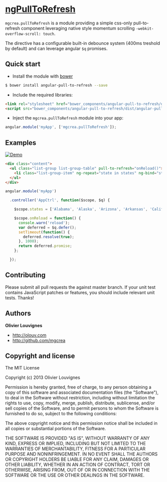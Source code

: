 # [ngPullToRefresh](http://mgcrea.github.com/angular-pull-to-refresh)

`mgcrea.pullToRefresh` is a module providing a simple css-only pull-to-refresh component leveraging native style momentum scrolling `-webkit-overflow-scroll: touch`.

The directive has a configurable built-in debounce system (400ms treshold by default) and can leverage angular `$q` promises.



## Quick start

+ Install the module with [bower](http://bower.io/)

``` bash
$ bower install angular-pull-to-refresh --save
```

+ Include the required libraries:

``` html
<link rel="stylesheet" href="bower_components/angular-pull-to-refresh/dist/angular-pull-to-refresh.min.css">
<script src="bower_components/angular-pull-to-refresh/dist/angular-pull-to-refresh.min.js"></script>
```

+ Inject the `mgcrea.pullToRefresh` module into your app:

``` javascript
angular.module('myApp', ['mgcrea.pullToRefresh']);
```



## Examples

[![Demo](http://mgcrea.github.io/angular-pull-to-refresh/demo.gif)](http://mgcrea.github.com/angular-pull-to-refresh)


``` html
<div class="content">
  <ul class="list-group list-group-table" pull-to-refresh="onReload()">
    <li class="list-group-item" ng-repeat="state in states" ng-bind="state"></li>
  </ul>
</div>
```

``` javascript
angular.module('myApp')

  .controller('AppCtrl', function($scope, $q) {

    $scope.states = ['Alabama', 'Alaska', 'Arizona', 'Arkansas', 'California', 'Colorado', 'Connecticut', 'Delaware', 'Florida', 'Georgia', 'Hawaii', 'Idaho', 'Illinois', 'Indiana', 'Iowa', 'Kansas', 'Kentucky', 'Louisiana', 'Maine', 'Maryland', 'Massachusetts', 'Michigan', 'Minnesota', 'Mississippi', 'Missouri', 'Montana', 'Nebraska', 'Nevada', 'New Hampshire', 'New Jersey', 'New Mexico', 'New York', 'North Dakota', 'North Carolina', 'Ohio', 'Oklahoma', 'Oregon', 'Pennsylvania', 'Rhode Island', 'South Carolina', 'South Dakota', 'Tennessee', 'Texas', 'Utah', 'Vermont', 'Virginia', 'Washington', 'West Virginia', 'Wisconsin', 'Wyoming'];

    $scope.onReload = function() {
      console.warn('reload');
      var deferred = $q.defer();
      setTimeout(function() {
        deferred.resolve(true);
      }, 1000);
      return deferred.promise;
    };

  });
```



## Contributing

Please submit all pull requests the against master branch. If your unit test contains JavaScript patches or features, you should include relevant unit tests. Thanks!



## Authors

**Olivier Louvignes**

+ http://olouv.com
+ http://github.com/mgcrea



## Copyright and license

  The MIT License

  Copyright (c) 2013 Olivier Louvignes

  Permission is hereby granted, free of charge, to any person obtaining a copy
  of this software and associated documentation files (the "Software"), to deal
  in the Software without restriction, including without limitation the rights
  to use, copy, modify, merge, publish, distribute, sublicense, and/or sell
  copies of the Software, and to permit persons to whom the Software is
  furnished to do so, subject to the following conditions:

  The above copyright notice and this permission notice shall be included in
  all copies or substantial portions of the Software.

  THE SOFTWARE IS PROVIDED "AS IS", WITHOUT WARRANTY OF ANY KIND, EXPRESS OR
  IMPLIED, INCLUDING BUT NOT LIMITED TO THE WARRANTIES OF MERCHANTABILITY,
  FITNESS FOR A PARTICULAR PURPOSE AND NONINFRINGEMENT. IN NO EVENT SHALL THE
  AUTHORS OR COPYRIGHT HOLDERS BE LIABLE FOR ANY CLAIM, DAMAGES OR OTHER
  LIABILITY, WHETHER IN AN ACTION OF CONTRACT, TORT OR OTHERWISE, ARISING FROM,
  OUT OF OR IN CONNECTION WITH THE SOFTWARE OR THE USE OR OTHER DEALINGS IN
  THE SOFTWARE.
